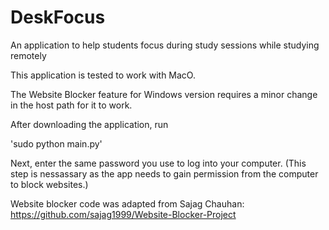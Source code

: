 # DeskFocus
An application to help students focus during study sessions while studying remotely

This application is tested to work with MacO. 

The Website Blocker feature for Windows version requires a minor change in the host path for it to work. 

After downloading the application, run

'sudo python main.py'

Next, enter the same password you use to log into your computer. 
(This step is nessassary as the app needs to gain permission from the computer to block websites.)

Website blocker code was adapted from Sajag Chauhan:
https://github.com/sajag1999/Website-Blocker-Project
